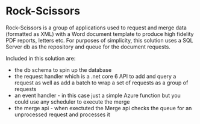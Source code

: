 # Rock-Scissors

Rock-Scissors is a group of applications used to request and merge data (formatted as XML) with a Word document template to produce high fidelity PDF reports, letters etc. For purposes of simplicity, this solution uses a SQL Server db as the repository and queue for the document requests.

Included in this solution are:
- the db schema to spin up the database
- the request handler which is a .net core 6 API to add and query a request as well as add a batch to wrap a set of requests as a group of requests
- an event handler - in this case just a simple Azure function but you could use any scheduler to execute the merge
- the merge api - when exectuted the Merge api checks the queue for an unprocessed request and processes it
